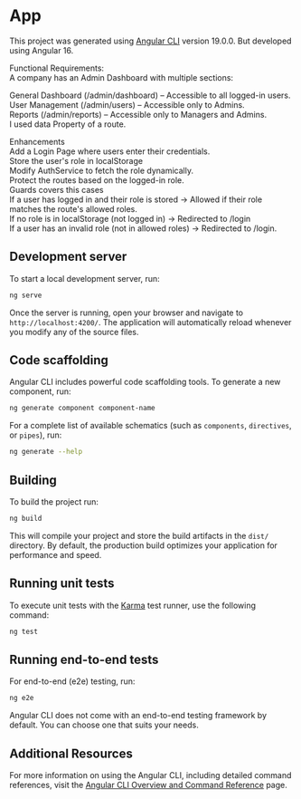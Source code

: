 # App

This project was generated using [Angular CLI](https://github.com/angular/angular-cli) version 19.0.0. But developed using Angular 16.

Functional Requirements:<br>
A company has an Admin Dashboard with multiple sections:<br>

General Dashboard (/admin/dashboard) – Accessible to all logged-in users.<br>
User Management (/admin/users) – Accessible only to Admins.<br>
Reports (/admin/reports) – Accessible only to Managers and Admins.<br>
I used data Property of a route.<br>

Enhancements<br>
Add a Login Page where users enter their credentials.<br>
Store the user's role in localStorage<br>
Modify AuthService to fetch the role dynamically.<br>
Protect the routes based on the logged-in role.<br>
Guards covers this cases<br>
If a user has logged in and their role is stored → Allowed if their role matches the route's allowed roles.<br>
If no role is in localStorage (not logged in) → Redirected to /login<br>
If a user has an invalid role (not in allowed roles) → Redirected to /login.<br>

## Development server

To start a local development server, run:

```bash
ng serve
```

Once the server is running, open your browser and navigate to `http://localhost:4200/`. The application will automatically reload whenever you modify any of the source files.

## Code scaffolding

Angular CLI includes powerful code scaffolding tools. To generate a new component, run:

```bash
ng generate component component-name
```

For a complete list of available schematics (such as `components`, `directives`, or `pipes`), run:

```bash
ng generate --help
```

## Building

To build the project run:

```bash
ng build
```

This will compile your project and store the build artifacts in the `dist/` directory. By default, the production build optimizes your application for performance and speed.

## Running unit tests

To execute unit tests with the [Karma](https://karma-runner.github.io) test runner, use the following command:

```bash
ng test
```

## Running end-to-end tests

For end-to-end (e2e) testing, run:

```bash
ng e2e
```

Angular CLI does not come with an end-to-end testing framework by default. You can choose one that suits your needs.

## Additional Resources

For more information on using the Angular CLI, including detailed command references, visit the [Angular CLI Overview and Command Reference](https://angular.dev/tools/cli) page.
